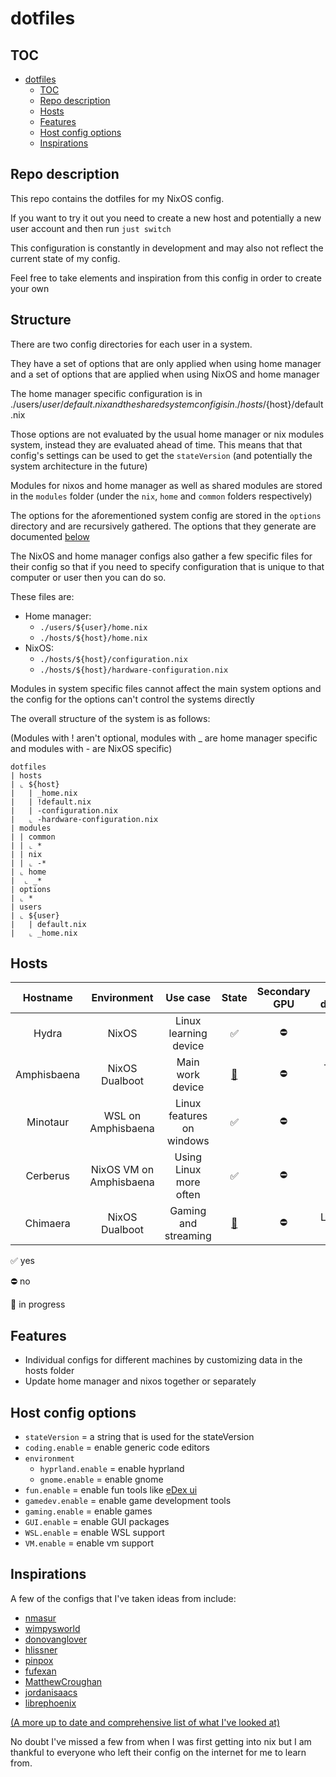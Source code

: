 # dotfiles

## TOC

- [dotfiles](#dotfiles)
  - [TOC](#toc)
  - [Repo description](#repo-description)
  - [Hosts](#hosts)
  - [Features](#features)
  - [Host config options](#host-config-options)
  - [Inspirations](#inspirations)

## Repo description

This repo contains the dotfiles for my NixOS config.

If you want to try it out you need to create a new host and potentially a new user account and then run `just switch`

This configuration is constantly in development and may also not reflect the current state of my config.

Feel free to take elements and inspiration from this config in order to create your own

## Structure

There are two config directories for each user in a system.

They have a set of options that are only applied when using home manager and a set of options that are applied when using NixOS and home manager

The home manager specific configuration is in ./users/${user}/default.nix and the shared system config is in ./hosts/${host}/default.nix

Those options are not evaluated by the usual home manager or nix modules system,
instead they are evaluated ahead of time.
This means that that config's settings can be used to get the `stateVersion`
(and potentially the system architecture in the future)

Modules for nixos and home manager as well as shared modules are stored in the `modules` folder (under the `nix`, `home` and `common` folders respectively)

The options for the aforementioned system config are stored in the `options` directory and are recursively gathered.
The options that they generate are documented [below](#host-config-options)

The NixOS and home manager configs also gather a few specific files for their config so that
if you need to specify configuration that is unique to that computer or user then
you can do so.

These files are:

- Home manager:
  - `./users/${user}/home.nix`
  - `./hosts/${host}/home.nix`
- NixOS:
  - `./hosts/${host}/configuration.nix`
  - `./hosts/${host}/hardware-configuration.nix`

Modules in system specific files cannot affect the main system options and the config for the options can't control the systems directly

The overall structure of the system is as follows:

(Modules with ! aren't optional, modules with \_ are home manager specific and modules with - are NixOS specific)

```
dotfiles
| hosts
| ⌞ ${host}
|   | _home.nix
|   | !default.nix
|   | -configuration.nix
|   ⌞ -hardware-configuration.nix
| modules
| | common
| | ⌞ *
| | nix
| | ⌞ -*
| ⌞ home
|  ⌞ _*
| options
| ⌞ *
| users
| ⌞ ${user}
|   | default.nix
|   ⌞ _home.nix
```

## Hosts

|  Hostname   |       Environment       |         Use case          |         State          | Secondary GPU | Device description  |
| :---------: | :---------------------: | :-----------------------: | :--------------------: | :-----------: | :-----------------: |
|    Hydra    |          NixOS          |   Linux learning device   |           ✅           |      ⛔       |  Old silver laptop  |
| Amphisbaena |     NixOS Dualboot      |     Main work device      | [🚧](## "in progress") |      ⛔       |  Thin black laptop  |
|  Minotaur   |   WSL on Amphisbaena    | Linux features on windows |           ✅           |      ⛔       |          ^          |
|  Cerberus   | NixOS VM on Amphisbaena |  Using Linux more often   |           ✅           |      ⛔       |          ^          |
|  Chimaera   |     NixOS Dualboot      |   Gaming and streaming    | [🚧](## "in progress") |      ⛔       | Large white desktop |

✅ yes

⛔ no

🚧 in progress

## Features

- Individual configs for different machines by customizing data in the hosts folder
- Update home manager and nixos together or separately

## Host config options

- `stateVersion` = a string that is used for the stateVersion
- `coding.enable` = enable generic code editors
- `environment`
  - `hyprland.enable` = enable hyprland
  - `gnome.enable` = enable gnome
- `fun.enable` = enable fun tools like [eDex ui](https://github.com/GitSquared/edex-ui/tree/v2.2.8)
- `gamedev.enable` = enable game development tools
- `gaming.enable` = enable games
- `GUI.enable` = enable GUI packages
- `WSL.enable` = enable WSL support
- `VM.enable` = enable vm support

## Inspirations

A few of the configs that I've taken ideas from include:

- [nmasur](https://github.com/nmasur/dotfiles)
- [wimpysworld](https://github.com/wimpysworld/nix-config)
- [donovanglover](https://github.com/donovanglover/nix-config)
- [hlissner](https://github.com/hlissner/dotfiles)
- [pinpox](https://github.com/pinpox/nixos)
- [fufexan](https://github.com/fufexan/dotfiles)
- [MatthewCroughan](https://github.com/MatthewCroughan/nixcfg)
- [jordanisaacs](https://github.com/jordanisaacs/dotfiles)
- [librephoenix](https://librephoenix.com/tags/nixos.html)

[(A more up to date and comprehensive list of what I've looked at)](https://github.com/stars/S1rDev10us/lists/nixos)

No doubt I've missed a few from when I was first getting into nix but I am thankful to everyone who left their config on the internet for me to learn from.

<!-- -- >
Reference for self:
- [Interesting mixin style config](https://github.com/MatthewCroughan/nixcfg)
- [Separation of home manager and NixOS config](https://github.com/wimpysworld/nix-config)
- [Method of loading all files easily](https://github.com/donovanglover/nix-config/blob/master/flake.nix)
- [helpful guide for separating home manager and NixOS](https://jdisaacs.com/blog/nixos-config/)
<!-- -->
